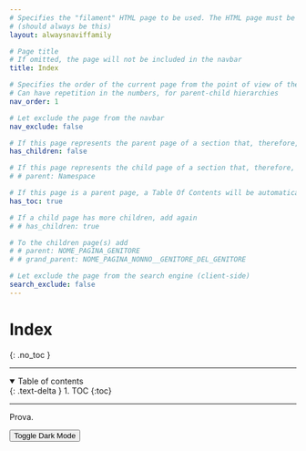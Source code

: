 ```yaml
---
# Specifies the "filament" HTML page to be used. The HTML page must be located in the "_layouts" folder.
# (should always be this)
layout: alwaysnaviffamily

# Page title
# If omitted, the page will not be included in the navbar
title: Index

# Specifies the order of the current page from the point of view of the navbar
# Can have repetition in the numbers, for parent-child hierarchies
nav_order: 1

# Let exclude the page from the navbar
nav_exclude: false

# If this page represents the parent page of a section that, therefore, has children, specify it in the following way
has_children: false

# If this page represents the child page of a section that, therefore, has ONE parent page, specify it in the following way
# # parent: Namespace

# If this page is a parent page, a Table Of Contents will be automatically generated containing all related child pages. Use the option below to disable this functionality.
has_toc: true

# If a child page has more children, add again
# # has_children: true

# To the children page(s) add
# # parent: NOME_PAGINA_GENITORE
# # grand_parent: NOME_PAGINA_NONNO__GENITORE_DEL_GENITORE

# Let exclude the page from the search engine (client-side)
search_exclude: false
---
```


# Index
<!-- Do not add to the table of contents -->
{: .no_toc }

---

<!-- Table of contents -->
<details open markdown="block">
  <summary>
      Table of contents
  </summary>
  {: .text-delta }
1. TOC
{:toc}
</details>

---

<!-- Content of the page -->
Prova.

<!-- Bottone di prova per lo switch a dark mode -->
<!-- Define a button with javascript incorporated -->
<button type="button" name="button" class="btn" onclick="toggleDarkMode()">Toggle Dark Mode</button>

<!-- Define the javascript function -->
<script>
function toggleDarkMode() {
  jtd.setTheme("dark")
}
</script>
